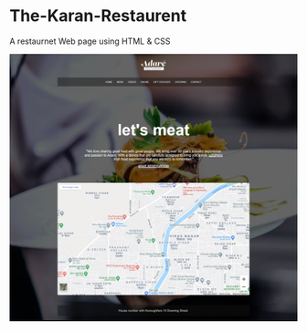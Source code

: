 # The-Karan-Restaurent

A restaurnet Web page using HTML & CSS

![Preview of Result](https://github.com/karan-codes/The-Karan-Restaurent/blob/main/Preview.jpg)
